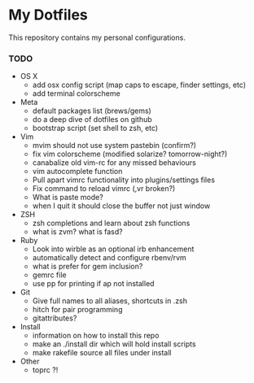 # My Dotfiles
This repository contains my personal configurations.

### TODO
* OS X
  * add osx config script (map caps to escape, finder settings, etc)
  * add terminal colorscheme
* Meta
  * default packages list (brews/gems)
  * do a deep dive of dotfiles on github
  * bootstrap script (set shell to zsh, etc)
* Vim
  * mvim should not use system pastebin (confirm?)
  * fix vim colorscheme (modified solarize? tomorrow-night?)
  * canabalize old vim-rc for any missed behaviours
  * vim autocomplete function
  * Pull apart vimrc functionality into plugins/settings files
  * Fix command to reload vimrc (,vr broken?)
  * What is paste mode?
  * when I quit it should close the buffer not just window
* ZSH
  * zsh completions and learn about zsh functions
  * what is zvm? what is fasd?
* Ruby
  * Look into wirble as an optional irb enhancement
  * automatically detect and configure rbenv/rvm
  * what is prefer for gem inclusion?
  * gemrc file
  * use pp for printing if ap not installed
* Git
  * Give full names to all aliases, shortcuts in .zsh
  * hitch for pair programming
  * gitattributes?
* Install
  * information on how to install this repo
  * make an ./install dir which will hold install scripts
  * make rakefile source all files under install
* Other
  * toprc ?!
